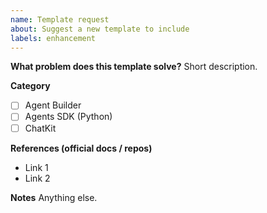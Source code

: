 ```yaml
---
name: Template request
about: Suggest a new template to include
labels: enhancement
---
```


**What problem does this template solve?**
Short description.

**Category**
- [ ] Agent Builder
- [ ] Agents SDK (Python)
- [ ] ChatKit

**References (official docs / repos)**
- Link 1
- Link 2

**Notes**
Anything else.
